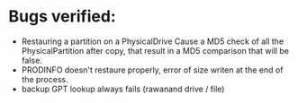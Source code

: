 # Bugs verified:

* Restauring a partition on a PhysicalDrive Cause a MD5 check of all the PhysicalPartition after copy, that result in a MD5 comparison that will be false.
* PRODINFO doesn't restaure properly, error of size writen at the end of the process.
* backup GPT lookup always fails (rawanand drive / file)
